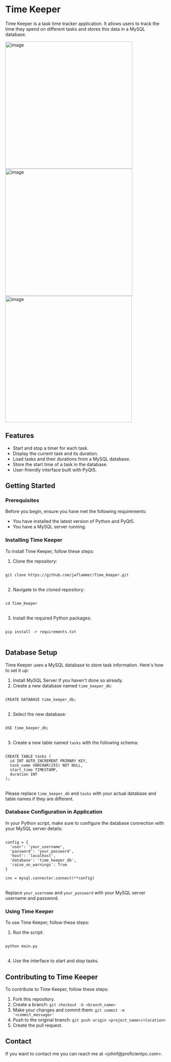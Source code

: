 <h1>Time Keeper</h1>

<p>Time Keeper is a task time tracker application. It allows users to track the time they spend on different tasks and stores this data in a MySQL database.</p>

<img width="398" alt="image" src="https://github.com/jwflammer/Time_Keeper/assets/23066085/def4d6a1-2886-4b1d-89fc-e4de1dcbb0b5">

<img width="398" alt="image" src="https://github.com/jwflammer/Time_Keeper/assets/23066085/ce878513-dade-4c97-aae4-d53ee06c45a4">

<img width="396" alt="image" src="https://github.com/jwflammer/Time_Keeper/assets/23066085/bba2285f-cacc-4362-a2e6-117eda7772f7">

<h2>Features</h2>

<ul>
  <li>Start and stop a timer for each task.</li>
  <li>Display the current task and its duration.</li>
  <li>Load tasks and their durations from a MySQL database.</li>
  <li>Store the start time of a task in the database.</li>
  <li>User-friendly interface built with PyQt5.</li>
</ul>

<h2>Getting Started</h2>

<h3>Prerequisites</h3>

<p>Before you begin, ensure you have met the following requirements:</p>

<ul>
  <li>You have installed the latest version of Python and PyQt5.</li>
  <li>You have a MySQL server running.</li>
</ul>

<h3>Installing Time Keeper</h3>

<p>To install Time Keeper, follow these steps:</p>

<ol>
  <li>Clone the repository:</li>
</ol>

<pre>
<code>
git clone https://github.com/jwflammer/Time_Keeper.git
</code>
</pre>

<ol start="2">
  <li>Navigate to the cloned repository:</li>
</ol>

<pre>
<code>
cd Time_Keeper
</code>
</pre>

<ol start="3">
  <li>Install the required Python packages:</li>
</ol>

<pre>
<code>
pip install -r requirements.txt
</code>
</pre>

<h2>Database Setup</h2>

<p>Time Keeper uses a MySQL database to store task information. Here's how to set it up:</p>

<ol>
  <li>Install MySQL Server if you haven't done so already.</li>
  <li>Create a new database named <code>time_keeper_db</code>:</li>
</ol>

<pre>
<code>
CREATE DATABASE time_keeper_db;
</code>
</pre>

<ol start="2">
  <li>Select the new database:</li>
</ol>

<pre>
<code>
USE time_keeper_db;
</code>
</pre>

<ol start="3">
  <li>Create a new table named <code>tasks</code> with the following schema:</li>
</ol>

<pre>
<code>
CREATE TABLE tasks (
  id INT AUTO_INCREMENT PRIMARY KEY,
  task_name VARCHAR(255) NOT NULL,
  start_time TIMESTAMP,
  duration INT
);
</code>
</pre>

<p>Please replace <code>time_keeper_db</code> and <code>tasks</code> with your actual database and table names if they are different.</p>

<h3>Database Configuration in Application</h3>

<p>In your Python script, make sure to configure the database connection with your MySQL server details:</p>

<pre>
<code>
config = {
  'user': 'your_username',
  'password': 'your_password',
  'host': 'localhost',
  'database': 'time_keeper_db',
  'raise_on_warnings': True
}

cnx = mysql.connector.connect(**config)
</code>
</pre>

<p>Replace <code>your_username</code> and <code>your_password</code> with your MySQL server username and password.</p>

<h3>Using Time Keeper</h3>

<p>To use Time Keeper, follow these steps:</p>

<ol>
  <li>Run the script:</li>
</ol>

<pre>
<code>
python main.py
</code>
</pre>

<ol start="4">
  <li>Use the interface to start and stop tasks.</li>
</ol>

<h2>Contributing to Time Keeper</h2>

<p>To contribute to Time Keeper, follow these steps:</p>

<ol>
  <li>Fork this repository.</li>
  <li>Create a branch: <code>git checkout -b &lt;branch_name&gt;</code></li>
  <li>Make your changes and commit them: <code>git commit -m '&lt;commit_message&gt;'</code></li>
  <li>Push to the original branch: <code>git push origin &lt;project_name&gt;/&lt;location&gt;</code></li>
  <li>Create the pull request.</li>
</ol>

<h2>Contact</h2>

<p>If you want to contact me you can reach me at &lt;johnf@proficientpc.com&gt;.</p>
